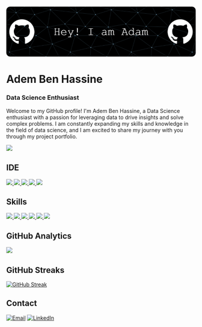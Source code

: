 ![Header](https://github.com/AdamBhs/AdamBhs/blob/main/github-header-image%20(1).png)
# Adem Ben Hassine
### Data Science Enthusiast

Welcome to my GitHub profile! I'm Adem Ben Hassine, a Data Science enthusiast with a passion for leveraging data to drive insights and solve complex problems. I am constantly expanding my skills and knowledge in the field of data science, and I am excited to share my journey with you through my project portfolio.

[![](http://github-profile-summary-cards.vercel.app/api/cards/profile-details?username=AdamBhs&theme=dark)](https://github.com/AdamBhs)

## IDE
[![](https://img.shields.io/badge/Python-FFD43B?style=for-the-badge&logo=python&logoColor=blue) ![](https://img.shields.io/badge/Arduino_IDE-00979D?style=for-the-badge&logo=arduino&logoColor=white) ![](	https://img.shields.io/badge/Colab-F9AB00?style=for-the-badge&logo=googlecolab&color=525252) ![](https://img.shields.io/badge/PyCharm-000000.svg?&style=for-the-badge&logo=PyCharm&logoColor=white) ![](https://img.shields.io/badge/VSCode-0078D4?style=for-the-badge&logo=visual%20studio%20code&logoColor=white)](https://github.com/AdamBhs)

## Skills
[![](https://img.shields.io/badge/Numpy-777BB4?style=for-the-badge&logo=numpy&logoColor=white) ![](https://img.shields.io/badge/Pandas-2C2D72?style=for-the-badge&logo=pandas&logoColor=white) ![](https://img.shields.io/badge/Python-FFD43B?style=for-the-badge&logo=python&logoColor=blue) ![](https://img.shields.io/badge/scikit_learn-F7931E?style=for-the-badge&logo=scikit-learn&logoColor=whit) ![](https://img.shields.io/badge/SciPy-654FF0?style=for-the-badge&logo=SciPy&logoColor=white)  ![](https://img.shields.io/badge/Jupyter-F37626.svg?&style=for-the-badge&logo=Jupyter&logoColor=white)](https://github.com/AdamBhs) 

## GitHub Analytics
[<img height="180em" src="https://github-readme-stats-eight-theta.vercel.app/api?username=AdamBhs&show_icons=true&theme=dark&hide_border=true&include_all_commits=true&count_private=true"/>](https://github.com/AdamBhs)

## GitHub Streaks
[![GitHub Streak](https://github-readme-streak-stats.herokuapp.com?user=AdamBhs&theme=dark&hide_border=true)](https://git.io/streak-stats)

## Contact
[![Email](https://img.shields.io/badge/Gmail-D14836?style=for-the-badge&logo=gmail&logoColor=white)](mailto:adem.bnhassine@gmail.com) [![LinkedIn](https://img.shields.io/badge/LinkedIn-0077B5?style=for-the-badge&logo=linkedin&logoColor=white)](https://www.linkedin.com/in/adem-ben-hassine-8b8644245/)
